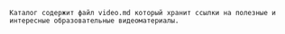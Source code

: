`Каталог содержит файл video.md который хранит ссылки на полезные и интересные образовательные
видеоматериалы.`
